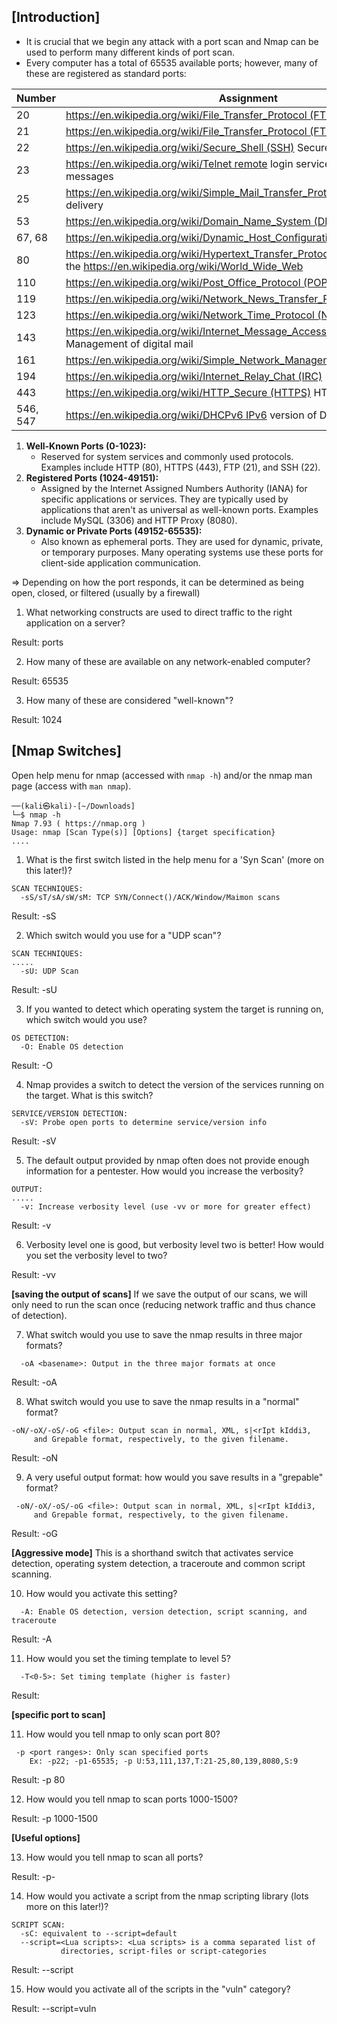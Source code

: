 ## [Introduction]

- It is crucial that we begin any attack with a port scan and  Nmap can be used to perform many different kinds of port scan.
- Every computer has a total of 65535 available ports; however, many of these are registered as standard ports:

| Number | Assignment |
| --- | --- |
| 20 | https://en.wikipedia.org/wiki/File_Transfer_Protocol (FTP) Data Transfer |
| 21 | https://en.wikipedia.org/wiki/File_Transfer_Protocol (FTP) Command Control |
| 22 | https://en.wikipedia.org/wiki/Secure_Shell (SSH) Secure Login |
| 23 | https://en.wikipedia.org/wiki/Telnet remote login service, unencrypted text messages |
| 25 | https://en.wikipedia.org/wiki/Simple_Mail_Transfer_Protocol (SMTP) email delivery |
| 53 | https://en.wikipedia.org/wiki/Domain_Name_System (DNS) service |
| 67, 68 | https://en.wikipedia.org/wiki/Dynamic_Host_Configuration_Protocol (DHCP) |
| 80 | https://en.wikipedia.org/wiki/Hypertext_Transfer_Protocol (HTTP) used in the https://en.wikipedia.org/wiki/World_Wide_Web |
| 110 | https://en.wikipedia.org/wiki/Post_Office_Protocol (POP3) |
| 119 | https://en.wikipedia.org/wiki/Network_News_Transfer_Protocol (NNTP) |
| 123 | https://en.wikipedia.org/wiki/Network_Time_Protocol (NTP) |
| 143 | https://en.wikipedia.org/wiki/Internet_Message_Access_Protocol (IMAP) Management of digital mail |
| 161 | https://en.wikipedia.org/wiki/Simple_Network_Management_Protocol (SNMP) |
| 194 | https://en.wikipedia.org/wiki/Internet_Relay_Chat (IRC) |
| 443 | https://en.wikipedia.org/wiki/HTTP_Secure (HTTPS) HTTP over TLS/SSL |
| 546, 547 | https://en.wikipedia.org/wiki/DHCPv6 IPv6 version of DHCP |
1. **Well-Known Ports (0-1023):**
    - Reserved for system services and commonly used protocols. Examples include HTTP (80), HTTPS (443), FTP (21), and SSH (22).
2. **Registered Ports (1024-49151):**
    - Assigned by the Internet Assigned Numbers Authority (IANA) for specific applications or services. They are typically used by applications that aren't as universal as well-known ports. Examples include MySQL (3306) and HTTP Proxy (8080).
3. **Dynamic or Private Ports (49152-65535):**
    - Also known as ephemeral ports. They are used for dynamic, private, or temporary purposes. Many operating systems use these ports for client-side application communication.

⇒ Depending on how the port responds, it can be determined as being open, closed, or filtered (usually by a firewall)

1) What networking constructs are used to direct traffic to the right application on a server?

Result: ports

2) How many of these are available on any network-enabled computer?

Result: 65535

3) How many of these are considered "well-known"? 

Result: 1024

## [Nmap Switches]

Open help menu for nmap (accessed with `nmap -h`) and/or the nmap man page (access with `man nmap`).

```
──(kali㉿kali)-[~/Downloads]
└─$ nmap -h                
Nmap 7.93 ( https://nmap.org )
Usage: nmap [Scan Type(s)] [Options] {target specification}
....
```

1) What is the first switch listed in the help menu for a 'Syn Scan' (more on this later!)?

```
SCAN TECHNIQUES:
  -sS/sT/sA/sW/sM: TCP SYN/Connect()/ACK/Window/Maimon scans
```

Result: -sS

2) Which switch would you use for a "UDP scan"?

```
SCAN TECHNIQUES:
.....
  -sU: UDP Scan
```

Result: -sU

3) If you wanted to detect which operating system the target is running on, which switch would you use?

```
OS DETECTION:
  -O: Enable OS detection
```

Result: -O

4) Nmap provides a switch to detect the version of the services running on the target. What is this switch?

```
SERVICE/VERSION DETECTION:
  -sV: Probe open ports to determine service/version info
```

Result: -sV

5) The default output provided by nmap often does not provide enough information for a pentester. How would you increase the verbosity?

```
OUTPUT:
.....
  -v: Increase verbosity level (use -vv or more for greater effect)
```

Result: -v

6) Verbosity level one is good, but verbosity level two is better! How would you set the verbosity level to two?

Result: -vv

**[saving the output of scans]** If we save the output of our scans, we will only need to run the scan once (reducing network traffic and thus chance of detection).

7) What switch would you use to save the nmap results in three major formats?

```
  -oA <basename>: Output in the three major formats at once
```

Result: -oA

8) What switch would you use to save the nmap results in a "normal" format?

```
-oN/-oX/-oS/-oG <file>: Output scan in normal, XML, s|<rIpt kIddi3,
     and Grepable format, respectively, to the given filename.
```

Result: -oN

9) A very useful output format: how would you save results in a "grepable" format?

```
 -oN/-oX/-oS/-oG <file>: Output scan in normal, XML, s|<rIpt kIddi3,
     and Grepable format, respectively, to the given filename.
```

Result: -oG 

**[Aggressive mode]** This is a shorthand switch that activates service detection, operating system detection, a traceroute and common script scanning.

10) How would you activate this setting?

```
  -A: Enable OS detection, version detection, script scanning, and traceroute
```

Result: -A

11) How would you set the timing template to level 5?

```
  -T<0-5>: Set timing template (higher is faster)
```

Result: 

**[specific port to scan]**

11) How would you tell nmap to only scan port 80?

```
 -p <port ranges>: Only scan specified ports
    Ex: -p22; -p1-65535; -p U:53,111,137,T:21-25,80,139,8080,S:9
```

Result: -p 80

12) How would you tell nmap to scan ports 1000-1500?

Result: -p 1000-1500

**[Useful options]**

13) How would you tell nmap to scan all ports?

Result: -p-

14) How would you activate a script from the nmap scripting library (lots more on this later!)?

```
SCRIPT SCAN:
  -sC: equivalent to --script=default
  --script=<Lua scripts>: <Lua scripts> is a comma separated list of
           directories, script-files or script-categories
```

Result: --script

15) How would you activate all of the scripts in the "vuln" category?

Result:  --script=vuln
